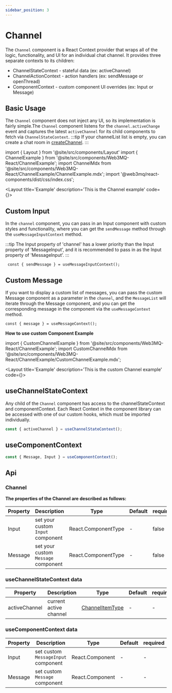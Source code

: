 ```yaml
---
sidebar_position: 3
---
```

# Channel

The `Channel` component is a React Context provider that wraps all of the logic, functionality, and UI for an individual chat channel. It provides three separate contexts to its children:

- ChannelStateContext - stateful data (ex: activeChannel)
- ChannelActionContext - action handlers (ex: sendMessage or openThread)
- ComponentContext - custom component UI overrides (ex: Input or Message)

## Basic Usage

The `Channel` component does not inject any UI, so its implementation is fairly simple.The `Channel` component listens for the `channel.activeChange` event and captures the latest `activeChannel` for its child components to fetch via `ChannelStateContext`.
:::tip
If your channelList list is empty, you can create a chat room in [createChannel](/docs/Ethos-UI-Components/Web3MQ-React/chatComponent/CreateChannel).
:::

import { Layout } from '@site/src/components/Layout'
import { ChannelExample } from '@site/src/components/Web3MQ-React/ChannelExample';
import ChannelMdx from '@site/src/components/Web3MQ-React/ChannelExample/ChannelExample.mdx';
import '@web3mq/react-components/dist/css/index.css';

<Layout
title='Example'
description='This is the Channel example'
code={<ChannelMdx />}>
<ChannelExample />
</Layout>


## Custom Input 
In the `channel` component, you can pass in an Input component with custom styles and functionality, where you can get the `sendMessage` method through the `useMessageInputContext` method.

:::tip
  The Input property of 'channel' has a lower priority than the Input property of 'MessageInput', and it is recommended to pass in as the Input property of 'MessageInput'.
:::

```tsx
 const { sendMessage } = useMessageInputContext();
```
## Custom Message 
If you want to display a custom list of messages, you can pass the custom Message component as a parameter in the `channel`, and the `MessageList` will iterate through the Message component, and you can get the corresponding message in the component via the `useMessageContext` method.

```tsx
const { message } = useMessageContext();
```

**How to use custom Component Example**

import { CustomChannelExample } from '@site/src/components/Web3MQ-React/ChannelExample';
import CustomChannelMdx from '@site/src/components/Web3MQ-React/ChannelExample/CustomChannelExample.mdx';

<Layout
title='Example'
description='This is the custom Channel example'
code={<CustomChannelMdx />}>
<CustomChannelExample />
</Layout>

## useChannelStateContext
Any child of the `Channel` component has access to the channelStateContext and componentContext. Each React Context in the component library can be accessed with one of our custom hooks, which must be imported individually.
```ts
const { activeChannel } = useChannelStateContext();
```

## useComponentContext
```ts
const { Message, Input } = useComponentContext();
```

## Api
### Channel
**The properties of the Channel are described as follows:**

| Property | Description                               | Type                                      | Default | required |
| -------- | ----------------------------------------- | ----------------------------------------- | ------- | -------- |
| Input    | set your custom `Input` component         | React.ComponentType                       |   -     |  false   |
| Message  | set your custom `Message` component       | React.ComponentType                       |   -     |  false   |

### useChannelStateContext data

| Property      | Description               | Type                                                                  | Default | required |
| ------------- | ------------------------- | --------------------------------------------------------------------- | ------- | -------- |
| activeChannel | current active channel    | [ChannelItemType](/docs/Ethos-SDK/JS-SDK/types/#channelitemtype)     |   -     |    -     |

### useComponentContext data

| Property      | Description                            | Type              | Default | required |
| ------------- | -------------------------------------- | ----------------- | ------- | -------- |
| Input         | set custom `MessageInput` component    | React.Component   |   -     |    -     |
| Message       | set custom `Message` component         | React.Component   |   -     |    -     |